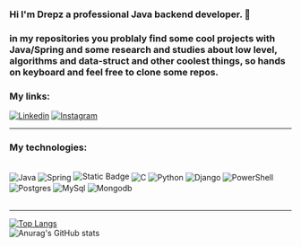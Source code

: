 ### Hi I'm Drepz a professional Java backend developer. 🐧
### in my repositories you problaly find some cool projects with Java/Spring and some research and studies about low level, algorithms and data-struct and other coolest things, so hands on keyboard and feel free to clone some repos.

### My links:
[![Linkedin](https://img.shields.io/badge/LinkedIn-0077B5?style=for-the-badge&logo=linkedin&logoColor=white
)](https://img.shields.io/badge/LinkedIn-0077B5?style=for-the-badge&logo=linkedin&logoColor=white
)
[![Instagram](https://img.shields.io/badge/Instagram-E4405F?style=for-the-badge&logo=instagram&logoColor=white)](https://www.instagram.com/drepz.jar/profilecard/?igsh=b2dlZHFyZjQxMmRj)

<hr/>

### My technologies:

<div style="display: inline_block"><br/>
<img align="center" alt="Java" src="https://img.shields.io/badge/Java-ED8B00?style=for-the-badge&logo=openjdk&logoColor=white"/>
<img align="center" alt="Spring" src="https://img.shields.io/badge/Spring-6DB33F?style=for-the-badge&logo=spring&logoColor=white"/>
<img alt="Static Badge" src="https://img.shields.io/badge/Bash-black?style=for-the-badge&logo=GNU%20Bash">
<img align="center" alt="C" src="https://img.shields.io/badge/C-00599C?style=for-the-badge&logo=c&logoColor=white"/>
<img align="center" alt="Python" src="https://img.shields.io/badge/Python-14354C?style=for-the-badge&logo=python&logoColor=white"/>
<img align="center" alt="Django" src="https://img.shields.io/badge/Django-092E20?style=for-the-badge&logo=django&logoColor=white"/>
<img align="center" alt="PowerShell" src="https://img.shields.io/badge/Powershell-2CA5E0?style=for-the-badge&logo=powershell&logoColor=white"/>
<img align="center" alt="Postgres" src="https://img.shields.io/badge/PostgreSQL-316192?style=for-the-badge&logo=postgresql&logoColor=white"/>
<img align="center" alt="MySql" src="https://img.shields.io/badge/MySQL-005C84?style=for-the-badge&logo=mysql&logoColor=white"/>
<img align="center" alt="Mongodb" src="https://img.shields.io/badge/MongoDB-4EA94B?style=for-the-badge&logo=mongodb&logoColor=white"/>
</div><br/>

<hr/>

[![Top Langs](https://github-readme-stats.vercel.app/api/top-langs/?username=Drepzin)](https://github.com/anuraghazra/github-readme-stats)
<br/>
![Anurag's GitHub stats](https://github-readme-stats.vercel.app/api?username=Drepzin&show_icons=true&theme=merko)
